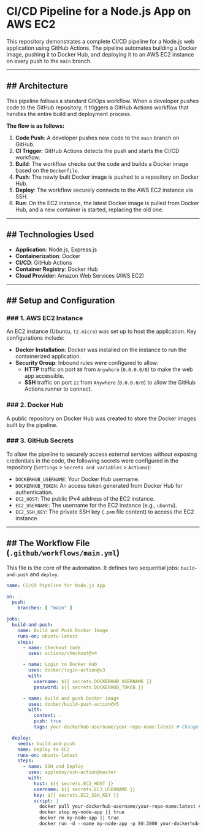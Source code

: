 # CI/CD Pipeline for a Node.js App on AWS EC2

This repository demonstrates a complete CI/CD pipeline for a Node.js web application using GitHub Actions. The pipeline automates building a Docker image, pushing it to Docker Hub, and deploying it to an AWS EC2 instance on every push to the `main` branch.



---

## ## Architecture

This pipeline follows a standard GitOps workflow. When a developer pushes code to the GitHub repository, it triggers a GitHub Actions workflow that handles the entire build and deployment process.

**The flow is as follows:**
1.  **Code Push**: A developer pushes new code to the `main` branch on GitHub.
2.  **CI Trigger**: GitHub Actions detects the push and starts the CI/CD workflow.
3.  **Build**: The workflow checks out the code and builds a Docker image based on the `Dockerfile`.
4.  **Push**: The newly built Docker image is pushed to a repository on Docker Hub.
5.  **Deploy**: The workflow securely connects to the AWS EC2 instance via SSH.
6.  **Run**: On the EC2 instance, the latest Docker image is pulled from Docker Hub, and a new container is started, replacing the old one.



---

## ## Technologies Used

* **Application**: Node.js, Express.js
* **Containerization**: Docker
* **CI/CD**: GitHub Actions
* **Container Registry**: Docker Hub
* **Cloud Provider**: Amazon Web Services (AWS EC2)

---

## ## Setup and Configuration

### ### 1. AWS EC2 Instance

An EC2 instance (Ubuntu, `t2.micro`) was set up to host the application. Key configurations include:
* **Docker Installation**: Docker was installed on the instance to run the containerized application.
* **Security Group**: Inbound rules were configured to allow:
    * **HTTP** traffic on port `80` from `Anywhere` (`0.0.0.0/0`) to make the web app accessible.
    * **SSH** traffic on port `22` from `Anywhere` (`0.0.0.0/0`) to allow the GitHub Actions runner to connect.



### ### 2. Docker Hub

A public repository on Docker Hub was created to store the Docker images built by the pipeline.

### ### 3. GitHub Secrets

To allow the pipeline to securely access external services without exposing credentials in the code, the following secrets were configured in the repository (`Settings` > `Secrets and variables` > `Actions`):

* `DOCKERHUB_USERNAME`: Your Docker Hub username.
* `DOCKERHUB_TOKEN`: An access token generated from Docker Hub for authentication.
* `EC2_HOST`: The public IPv4 address of the EC2 instance.
* `EC2_USERNAME`: The username for the EC2 instance (e.g., `ubuntu`).
* `EC2_SSH_KEY`: The private SSH key (`.pem` file content) to access the EC2 instance.



---

## ## The Workflow File (`.github/workflows/main.yml`)

This file is the core of the automation. It defines two sequential jobs: `build-and-push` and `deploy`.

```yaml
name: CI/CD Pipeline for Node.js App

on:
  push:
    branches: [ "main" ]

jobs:
  build-and-push:
    name: Build and Push Docker Image
    runs-on: ubuntu-latest
    steps:
      - name: Checkout code
        uses: actions/checkout@v4

      - name: Login to Docker Hub
        uses: docker/login-action@v3
        with:
          username: ${{ secrets.DOCKERHUB_USERNAME }}
          password: ${{ secrets.DOCKERHUB_TOKEN }}

      - name: Build and push Docker image
        uses: docker/build-push-action@v5
        with:
          context: .
          push: true
          tags: your-dockerhub-username/your-repo-name:latest # Change this

  deploy:
    needs: build-and-push
    name: Deploy to EC2
    runs-on: ubuntu-latest
    steps:
      - name: SSH and Deploy
        uses: appleboy/ssh-action@master
        with:
          host: ${{ secrets.EC2_HOST }}
          username: ${{ secrets.EC2_USERNAME }}
          key: ${{ secrets.EC2_SSH_KEY }}
          script: |
            docker pull your-dockerhub-username/your-repo-name:latest # Change this
            docker stop my-node-app || true
            docker rm my-node-app || true
            docker run -d --name my-node-app -p 80:3000 your-dockerhub-username/your-repo-name:latest # Change this